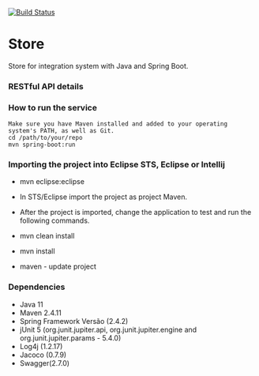 [![Build Status](https://travis-ci.org/Relesi/ponto-inteligente-api-1.1.svg?branch=master)](https://travis-ci.org/Relesi/ponto-inteligente-api-1.1)
# Store

Store for integration system with Java and Spring Boot.

### RESTful API details

### How to run the service

	Make sure you have Maven installed and added to your operating system's PATH, as well as Git.
	cd /path/to/your/repo
	mvn spring-boot:run
	
### Importing the project into Eclipse STS, Eclipse or Intellij

* mvn eclipse:eclipse
	
* In STS/Eclipse import the project as project  Maven.
* After the project is imported, change the application to test and run the following commands.
* mvn clean install
* mvn install 
* maven - update project


### Dependencies 

* Java 11
* Maven 2.4.11
* Spring Framework Versão (2.4.2) 
* jUnit 5 (org.junit.jupiter.api, org.junit.jupiter.engine and org.junit.jupiter.params - 5.4.0)
* Log4j (1.2.17)
* Jacoco (0.7.9)
* Swagger(2.7.0)
